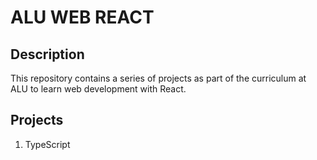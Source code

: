 # ALU WEB REACT

## Description
This repository contains a series of projects as part of the curriculum at ALU to learn web development with React. 

## Projects
1. TypeScript